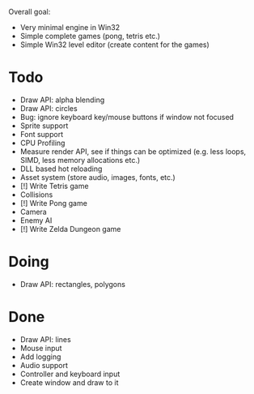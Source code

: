 Overall goal:
- Very minimal engine in Win32
- Simple complete games (pong, tetris etc.)
- Simple Win32 level editor (create content for the games)

# Todo
- Draw API: alpha blending
- Draw API: circles
- Bug: ignore keyboard key/mouse buttons if window not focused
- Sprite support
- Font support
- CPU Profiling
- Measure render API, see if things can be optimized (e.g. less loops, SIMD, less memory allocations etc.)
- DLL based hot reloading
- Asset system (store audio, images, fonts, etc.)
- [!] Write Tetris game
- Collisions
- [!] Write Pong game
- Camera
- Enemy AI
- [!] Write Zelda Dungeon game

# Doing
- Draw API: rectangles, polygons

# Done
- Draw API: lines
- Mouse input
- Add logging
- Audio support
- Controller and keyboard input
- Create window and draw to it
